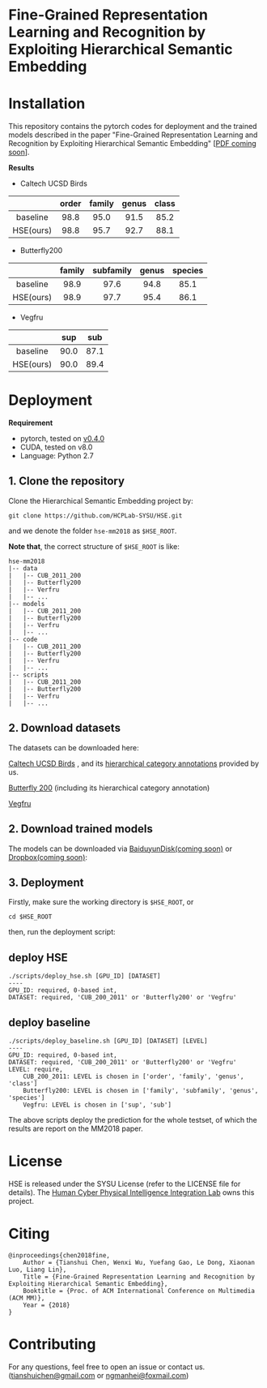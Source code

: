 # Fine-Grained Representation Learning and Recognition by Exploiting Hierarchical Semantic Embedding

# Installation
This repository contains the pytorch codes for deployment and the trained models described in the paper "Fine-Grained Representation Learning and Recognition by Exploiting Hierarchical Semantic Embedding" [[PDF coming soon]()].

**Results**

- Caltech UCSD Birds

|        | order | family | genus | class |
| :----: | :---: | :----: | :---: | :---: |
|baseline| 98.8  |  95.0  |  91.5 |  85.2 |
|HSE(ours)| 98.8 |  95.7  |  92.7 |  88.1 |



- Butterfly200

|        | family | subfamily | genus | species |
| :----: | :----: | :-------: | :---: | :-----: |
|baseline|  98.9  |   97.6    |  94.8 |  85.1   |
|HSE(ours)| 98.9  |   97.7    |  95.4 |  86.1   |

- Vegfru

|           |  sup  |  sub  |
| :-------: | :---: | :---: |
|  baseline | 90.0  |  87.1 |
| HSE(ours) | 90.0  |  89.4 |


# Deployment

**Requirement**

- pytorch, tested on [v0.4.0](http://download.pytorch.org/whl/cu80/torch-0.4.0-cp27-cp27mu-linux_x86_64.whl)
- CUDA, tested on v8.0
- Language: Python 2.7


## 1. Clone the repository
Clone the Hierarchical Semantic Embedding project by:
```
git clone https://github.com/HCPLab-SYSU/HSE.git
```
and we denote the folder `hse-mm2018` as `$HSE_ROOT`.

**Note that**, the correct structure of `$HSE_ROOT` is like:

```
hse-mm2018
|-- data
|   |-- CUB_2011_200
|   |-- Butterfly200
|   |-- Verfru
|   |-- ...
|-- models
|   |-- CUB_2011_200
|   |-- Butterfly200
|   |-- Verfru
|   |-- ...        
|-- code
|   |-- CUB_2011_200
|   |-- Butterfly200
|   |-- Verfru
|   |-- ...
|-- scripts
|   |-- CUB_2011_200
|   |-- Butterfly200
|   |-- Verfru
|   |-- ...
```

## 2. Download datasets
The datasets can be downloaded here:

[Caltech UCSD Birds](http://www.vision.caltech.edu/visipedia/CUB-200.html) , and its [hierarchical category annotations](https://www.dropbox.com/sh/kugj7vogy2no795/AABJWUxM6rXWOeNbCUPj269ua?dl=0) provided by us.

[Butterfly 200](https://www.dropbox.com/sh/3p4x1oc5efknd69/AABwnyoH2EKi6H9Emcyd0pXCa?dl=0) (including its hierarchical category annotation)

[Vegfru](https://github.com/ustc-vim/vegfru) 

## 2. Download trained models
The models can be downloaded via [BaiduyunDisk(coming soon)]() or [Dropbox(coming soon)]():

<!-- - Caltech UCSD Birds

HSE: [HSE_4levels]()

baseline: [ordel](), [family](), [genus](), [class]()

- Butterfly200

HSE: [HSE_4levels]()

baseline: [family](), [subfamily](), [genus](), [class]()

- Vegfru

HSE: [HSE_2levels]()

baseline: [sup](), [sub]() -->

## 3. Deployment
Firstly, make sure the working directory is `$HSE_ROOT`, or
```
cd $HSE_ROOT
```
then, run the deployment script:
## deploy HSE
```
./scripts/deploy_hse.sh [GPU_ID] [DATASET]
----
GPU_ID: required, 0-based int, 
DATASET: required, 'CUB_200_2011' or 'Butterfly200' or 'Vegfru'
```
## deploy baseline
```
./scripts/deploy_baseline.sh [GPU_ID] [DATASET] [LEVEL]
----
GPU_ID: required, 0-based int, 
DATASET: required, 'CUB_200_2011' or 'Butterfly200' or 'Vegfru'
LEVEL: require, 
    CUB_200_2011: LEVEL is chosen in ['order', 'family', 'genus', 'class']
    Butterfly200: LEVEL is chosen in ['family', 'subfamily', 'genus', 'species']
    Vegfru: LEVEL is chosen in ['sup', 'sub']
```

The above scripts deploy the prediction for the whole testset, of which the results are report on the MM2018 paper.


# License
HSE is released under the SYSU License (refer to the LICENSE file for details).
The [Human Cyber Physical Intelligence Integration Lab](http://www.sysu-hcp.net/home/) owns this project.

# Citing
```
@inproceedings{chen2018fine,
    Author = {Tianshui Chen, Wenxi Wu, Yuefang Gao, Le Dong, Xiaonan Luo, Liang Lin},
    Title = {Fine-Grained Representation Learning and Recognition by Exploiting Hierarchical Semantic Embedding},
    Booktitle = {Proc. of ACM International Conference on Multimedia (ACM MM)},
    Year = {2018}
} 
```

# Contributing
For any questions, feel free to open an issue or contact us. ([tianshuichen@gmail.com]() or [ngmanhei@foxmail.com]())